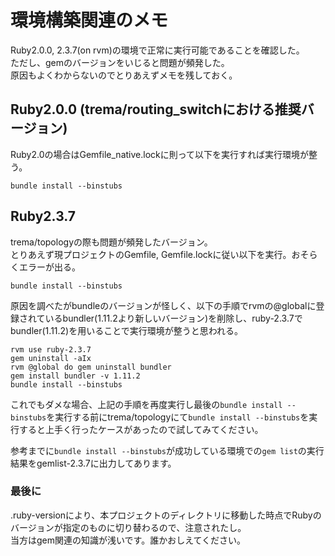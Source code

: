 # 環境構築関連のメモ
Ruby2.0.0, 2.3.7(on rvm)の環境で正常に実行可能であることを確認した。  
ただし、gemのバージョンをいじると問題が頻発した。  
原因もよくわからないのでとりあえずメモを残しておく。

## Ruby2.0.0 (trema/routing_switchにおける推奨バージョン)
Ruby2.0の場合はGemfile_native.lockに則って以下を実行すれば実行環境が整う。
```
bundle install --binstubs
```

## Ruby2.3.7
trema/topologyの際も問題が頻発したバージョン。  
とりあえず現プロジェクトのGemfile, Gemfile.lockに従い以下を実行。おそらくエラーが出る。
```
bundle install --binstubs
```
原因を調べたがbundleのバージョンが怪しく、以下の手順でrvmの@globalに登録されているbundler(1.11.2より新しいバージョン)を削除し、ruby-2.3.7でbundler(1.11.2)を用いることで実行環境が整うと思われる。
```
rvm use ruby-2.3.7
gem uninstall -aIx
rvm @global do gem uninstall bundler
gem install bundler -v 1.11.2
bundle install --binstubs
```
これでもダメな場合、上記の手順を再度実行し最後の``` bundle install --binstubs ```を実行する前にtrema/topologyにて``` bundle install --binstubs ```を実行すると上手く行ったケースがあったので試してみてください。

参考までに``` bundle install --binstubs ```が成功している環境での```gem list```の実行結果をgemlist-2.3.7に出力してあります。

### 最後に
.ruby-versionにより、本プロジェクトのディレクトリに移動した時点でRubyのバージョンが指定のものに切り替わるので、注意されたし。  
当方はgem関連の知識が浅いです。誰かおしえてください。
